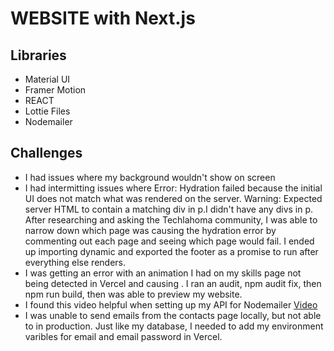 # WEBSITE with Next.js

## Libraries
*  Material UI
*  Framer Motion
*  REACT
*  Lottie Files
*  Nodemailer

## Challenges
*  I had issues where my background wouldn't show on screen
*  I had intermitting issues where Error: Hydration failed because the initial UI does not match what was rendered on the server.  Warning: Expected server HTML to contain a matching div in p.I didn't have any divs in p.  After researching and asking the Techlahoma community, I was able to narrow down which page was causing the hydration error by commenting out each page and seeing which page would fail.  I ended up importing dynamic and exported the footer as a promise to run after everything else renders.
*  I was getting an error with an animation I had on my skills page not being detected in Vercel and causing . I ran an audit, npm audit fix, then npm run build, then was able to preview my website.
*  I found this video helpful when setting up my API for Nodemailer [Video](https://www.youtube.com/watch?v=t2LvPXHLrek)
*  I was unable to send emails from the contacts page locally, but not able to in production. Just like my database, I needed to add my environment varibles for email and email password in Vercel.

